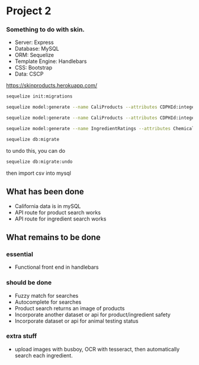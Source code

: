# Project 2

### Something to do with skin.

- Server: Express
- Database: MySQL
- ORM: Sequelize
- Template Engine: Handlebars
- CSS: Bootstrap
- Data: CSCP

https://skinproducts.herokuapp.com/



```bash
sequelize init:migrations

sequelize model:generate --name CaliProducts --attributes CDPHId:integer,ProductName:string,CSFId:integer,CSF:string,CompanyId:integer,CompanyName:string,BrandName:string,PrimaryCategoryId:integer,PrimaryCategory:string,SubCategoryId:integer,SubCategory:string,CasId:integer,CasNumber:string,ChemicalId:integer,ChemicalName:string,InitialDateReported:string,MostRecentDateReported:string,DiscontinuedDate:string,ChemicalCreatedAt:string,ChemicalUpdatedAt:string,ChemicalDateRemoved:string,ChemicalCount:integer

sequelize model:generate --name CaliProducts --attributes CDPHId:integer,ProductName:string,CSFId:integer,CSF:string,CompanyId:integer,CompanyName:string,BrandName:string,PrimaryCategoryId:integer,PrimaryCategory:string,SubCategoryId:integer,SubCategory:string,CasId:integer,CasNumber:string,ChemicalId:integer,ChemicalName:string,InitialDateReported:string,MostRecentDateReported:string,DiscontinuedDate:string,ChemicalCreatedAt:string,ChemicalUpdatedAt:string,ChemicalDateRemoved:string,ChemicalCount:integer

sequelize model:generate --name IngredientRatings --attributes ChemicalName:string,Rating:string

sequelize db:migrate
```

to undo this, you can do

```bash
sequelize db:migrate:undo
```

then import csv into mysql

## What has been done

- California data is in mySQL
- API route for product search works
- API route for ingredient search works

## What remains to be done

### essential

- Functional front end in handlebars

### should be done

- Fuzzy match for searches
- Autocomplete for searches
- Product search returns an image of products
- Incorporate another dataset or api for product/ingredient safety
- Incorporate dataset or api for animal testing status

### extra stuff

- upload images with busboy, OCR with tesseract, then automatically search each ingredient.
